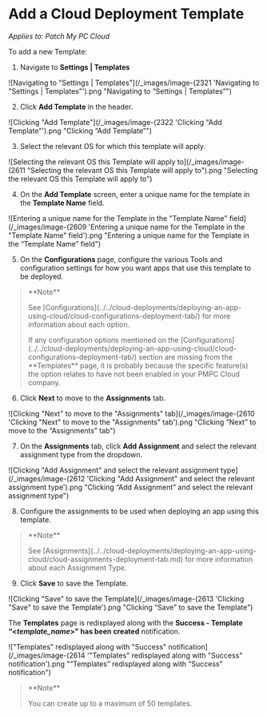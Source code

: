 # Add a Cloud Deployment Template

_Applies to: Patch My PC Cloud_

To add a new Template:

1. Navigate to **Settings | Templates**

![Navigating to "Settings | Templates"](/_images/image-(2321 'Navigating to "Settings | Templates"').png "Navigating to “Settings | Templates”")

2. Click **Add Template** in the header.

![Clicking "Add Template"](/_images/image-(2322 'Clicking "Add Template"').png "Clicking “Add Template”")

3. Select the relevant OS for which this template will apply.

![Selecting the relevant OS this Template will apply to](/_images/image-(2611 "Selecting the relevant OS this Template will apply to").png "Selecting the relevant OS this Template will apply to")

4. On the **Add Template** screen, enter a unique name for the template in the **Template Name** field.

![Entering a unique name for the Template in the "Template Name" field](/_images/image-(2609 'Entering a unique name for the Template in the "Template Name" field').png "Entering a unique name for the Template in the “Template Name” field")

5. On the **Configurations** page, configure the various Tools and configuration settings for how you want apps that use this template to be deployed.

<blockquote class="wp-block-quote">
<p>**Note**</p>
<p>See [Configurations](../../cloud-deployments/deploying-an-app-using-cloud/cloud-configurations-deployment-tab/) for more information about each option.</p>
<p>If any configuration options mentioned on the [Configurations](../../cloud-deployments/deploying-an-app-using-cloud/cloud-configurations-deployment-tab/) section are missing from the **Templates** page, it is probably because the specific feature(s) the option relates to have not been enabled in your PMPC Cloud company.</p>
</blockquote>

6. Click **Next** to move to the **Assignments** tab.

![Clicking "Next" to move to the "Assignments" tab](/_images/image-(2610 'Clicking "Next" to move to the "Assignments" tab').png "Clicking “Next” to move to the “Assignments” tab")

7. On the **Assignments** tab, click **Add Assignment** and select the relevant assignment type from the dropdown.

![Clicking "Add Assignment" and select the relevant assignment type](/_images/image-(2612 'Clicking "Add Assignment" and select the relevant assignment type').png "Clicking “Add Assignment” and select the relevant assignment type")

8. Configure the assignments to be used when deploying an app using this template.

<blockquote class="wp-block-quote">
<p>**Note**</p>
<p>See [Assignments](../../cloud-deployments/deploying-an-app-using-cloud/cloud-assignments-deployment-tab.md) for more information about each Assignment Type.</p>
</blockquote>

9. Click **Save** to save the Template.

![Clicking "Save" to save the Template](/_images/image-(2613 'Clicking "Save" to save the Template').png "Clicking “Save” to save the Template")

The **Templates** page is redisplayed along with the **Success - Template “<**_**template\_name**_**>" has been created** notification.

!["Templates" redisplayed along with "Success" notification](/_images/image-(2614 '"Templates" redisplayed along with "Success" notification').png "“Templates” redisplayed along with “Success” notification")

<blockquote class="wp-block-quote">
<p>**Note**</p>
<p>You can create up to a maximum of 50 templates.</p>
</blockquote>